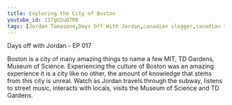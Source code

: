 ```yaml
---
title: Exploring the City of Boston
youtube_id: 11TgUZuQ7R0
tags: [Jordan Tomasone,Days Off With Jordan,canadian vlogger,canadian travel vlogger,adventure lifestyle,Boston travel vlog,touring boston city,TD Garden return experience,Boston Subway experience,museum of science,leonardo davinci exhibit,museum of science tour,touring the museum of science,experiencing the culture of boston,interacting with boston locals,Boston experience from a canadian,Exploring Boston city,exploring boston,exploring the culture of boston,boston, days off, days off with, jordan, tomasone, jordan tomasone in boston, world traveler jordan tomasone, jordan tomasone world traveler, jordan traveling the world, canadian traveler]
---
```

Days off with Jordan - EP 017

Boston is a city of many amazing things to name a few MIT, TD Gardens, Museum of Science. Experiencing the culture of Boston was an amazing experience it is a city like no other, the amount of knowledge that stems from this city is unreal. Watch as Jordan travels through the subway, listens to street music, interacts with locals, visits the Museum of Science and TD Gardens.
